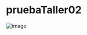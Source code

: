 # pruebaTaller02

![image](https://github.com/user-attachments/assets/af66ccb4-c9b4-44f5-a709-71bc60a0aba2)
